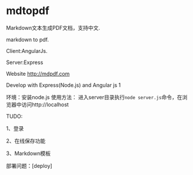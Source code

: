 # mdtopdf

Markdown文本生成PDF文档，支持中文.

markdown to pdf.

Client:AngularJs.

Server:Express

Website http://mdpdf.com

Develop with Express(Node.js) and Angular js 1

环境：安装node.js
使用方法：
进入server目录执行`node server.js`命令，在浏览器中访问http://localhost

TUDO:

1、登录

2、在线保存功能

3、Markdown模板

部署问题：[deploy]
